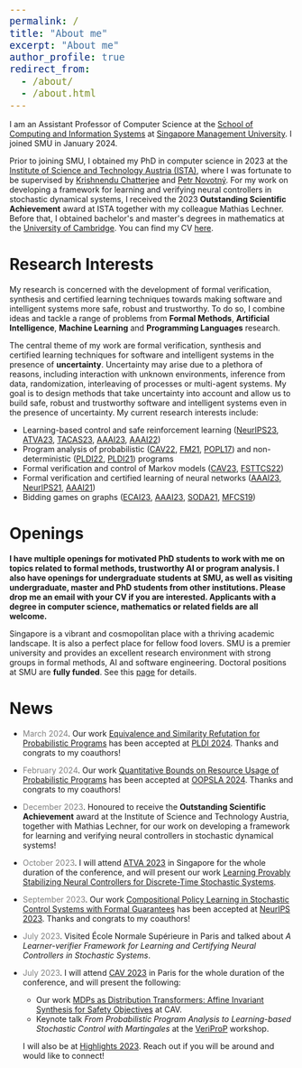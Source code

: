 ```yaml
---
permalink: /
title: "About me"
excerpt: "About me"
author_profile: true
redirect_from: 
  - /about/
  - /about.html
---
```


<style type="text/css">

body, td {
   font-size: 14px;
}
code.r{
  font-size: 20px;
}
pre {
  font-size: 20px
}
</style>

I am an Assistant Professor of Computer Science at the [School of Computing and Information Systems](https://computing.smu.edu.sg/) at [Singapore Management University](https://www.smu.edu.sg/). I joined SMU in January 2024.

Prior to joining SMU, I obtained my PhD in computer science in 2023 at the [Institute of Science and Technology Austria (ISTA)](https://ista.ac.at/en/home/), where I was fortunate to be supervised by [Krishnendu Chatterjee](https://pub.ist.ac.at/~kchatterjee/) and [Petr Novotný](https://www.fi.muni.cz/~xnovot18/). For my work on developing a framework for learning and verifying neural controllers in stochastic dynamical systems, I received the 2023 **Outstanding Scientific Achievement** award at ISTA together with my colleague Mathias Lechner. Before that, I obtained bachelor's and master's degrees in mathematics at the [University of Cambridge](https://www.cam.ac.uk/). You can find my CV  [here](CV_Zikelic.pdf).

# Research Interests

My research is concerned with the development of formal verification, synthesis and certified learning techniques towards making software and intelligent systems more safe, robust and trustworthy. To do so, I combine ideas and tackle a range of problems from **Formal Methods**, **Artificial Intelligence**, **Machine Learning** and **Programming Languages** research. 

The central theme of my work are formal verification, synthesis and certified learning techniques for software and intelligent systems in the presence of **uncertainty**. Uncertainty may arise due to a plethora of reasons, including interaction with unknown environments, inference from data, randomization, interleaving of processes or multi-agent systems. My goal is to design methods that take uncertainty into account and allow us to build safe, robust and trustworthy software and intelligent systems even in the presence of uncertainty. My current research interests include:
- Learning-based control and safe reinforcement learning ([NeurIPS23](https://openreview.net/forum?id=Yx8Sw2H5Q7), [ATVA23](https://link.springer.com/chapter/10.1007/978-3-031-45329-8_17), [TACAS23](https://link.springer.com/chapter/10.1007/978-3-031-30823-9_1), [AAAI23](https://ojs.aaai.org/index.php/AAAI/article/view/26407), [AAAI22](https://ojs.aaai.org/index.php/AAAI/article/view/20695))
- Program analysis of probabilistic ([CAV22](https://link.springer.com/chapter/10.1007/978-3-031-13185-1_4), [FM21](https://link.springer.com/chapter/10.1007/978-3-030-90870-6_33), [POPL17](https://dl.acm.org/doi/10.1145/3009837.3009873)) and non-deterministic ([PLDI22](https://dl.acm.org/doi/abs/10.1145/3519939.3523435), [PLDI21](https://dl.acm.org/doi/10.1145/3453483.3454093)) programs
- Formal verification and control of Markov models ([CAV23](https://link.springer.com/chapter/10.1007/978-3-031-37709-9_5), [FSTTCS22](https://drops.dagstuhl.de/opus/volltexte/2022/17421/))
- Formal verification and certified learning of neural networks ([AAAI23](https://ojs.aaai.org/index.php/AAAI/article/view/26747), [NeurIPS21](https://proceedings.neurips.cc/paper/2021/hash/544defa9fddff50c53b71c43e0da72be-Abstract.html), [AAAI21](https://ojs.aaai.org/index.php/AAAI/article/view/16496))
- Bidding games on graphs ([ECAI23](https://ebooks.iospress.nl/volumearticle/64196), [AAAI23](https://ojs.aaai.org/index.php/AAAI/article/view/25679), [SODA21](https://epubs.siam.org/doi/10.1137/1.9781611976465.38), [MFCS19](https://drops.dagstuhl.de/opus/volltexte/2019/10955/))

# Openings

**I have multiple openings for motivated PhD students to work with me on topics related to formal methods, trustworthy AI or program analysis. I also have openings for undergraduate students at SMU, as well as visiting undergraduate, master and PhD students from other institutions. Please drop me an email with your CV if you are interested. Applicants with a degree in computer science, mathematics or related fields are all welcome.**

Singapore is a vibrant and cosmopolitan place with a thriving academic landscape. It is also a perfect place for fellow food lovers. SMU is a premier university and provides an excellent research environment with strong groups in formal methods, AI and software engineering. Doctoral positions at SMU are **fully funded**. See this [page](https://computing.smu.edu.sg/phd/admissions-fees-scholarships) for details. 

<!--  Doctoral positions at SMU are **fully funded** for four years, with a possible extension to the fifth year. The exceptionally qualified students will also be offered the SMU Presidential Doctoral Fellowship in Computing, which comes with a highly competitive stipend. See this [page](https://computing.smu.edu.sg/phd/admissions-fees-scholarships) for details.

Singapore is a vibrant and cosmopolitan place with a large expat population and a thriving academic landscape. It is also a perfect place for fellow food lovers. SMU provides an excellent environment for pursuing research in formal methods, AI and/or software engineering. It is ranked No. 39 globally (No. 16 in Asia) in the AI category, No. 16 globally (No. 6 in Asia) in the Software Engineering category, and No. 87 globally (No. 15 in Asia) in general "Computer Science" according to [CSRankings](https://csrankings.org/#/index?all&us).  -->

# News

* <span style="color:grey">March 2024</span>\. Our work [Equivalence and Similarity Refutation for Probabilistic Programs](https://djordjezikelic.github.io/) has been accepted at [PLDI 2024](https://pldi24.sigplan.org/track/pldi-2024-papers). Thanks and congrats to my coauthors!

* <span style="color:grey">February 2024</span>\. Our work [Quantitative Bounds on Resource Usage of Probabilistic Programs](https://djordjezikelic.github.io/) has been accepted at [OOPSLA 2024](https://2024.splashcon.org/track/splash-2024-oopsla). Thanks and congrats to my coauthors!

* <span style="color:grey">December 2023</span>\. Honoured to receive the **Outstanding Scientific Achievement** award at the Institute of Science and Technology Austria, together with Mathias Lechner, for our work on developing a framework for learning and verifying neural controllers in stochastic dynamical systems! 

* <span style="color:grey">October 2023</span>\. I will attend [ATVA 2023](https://atva-conference.org/2023/) in Singapore for the whole duration of the conference, and will present our work [Learning Provably Stabilizing Neural Controllers for Discrete-Time Stochastic Systems](https://link.springer.com/chapter/10.1007/978-3-031-45329-8_17).

* <span style="color:grey">September 2023</span>\. Our work [Compositional Policy Learning in Stochastic Control Systems with Formal Guarantees](https://openreview.net/forum?id=Yx8Sw2H5Q7) has been accepted at [NeurIPS 2023](https://nips.cc/). Thanks and congrats to my coauthors!

* <span style="color:grey">July 2023</span>\. Visited École Normale Supérieure in Paris and talked about *A Learner-verifier Framework for Learning and Certifying Neural Controllers in Stochastic Systems*.

* <span style="color:grey">July 2023</span>\. I will attend [CAV 2023](http://www.i-cav.org/2023/) in Paris for the whole duration of the conference, and will present the following:
    - Our work [MDPs as Distribution Transformers: Affine Invariant Synthesis for Safety Objectives](https://arxiv.org/pdf/2305.16796.pdf) at CAV.
    - Keynote talk *From Probabilistic Program Analysis to Learning-based Stochastic Control 
with Martingales* at the [VeriProP](https://veriprop.github.io/2023/) workshop.

    I will also be at [Highlights 2023](https://highlights-conference.org/2023/cfp). Reach out if you will be around and would like to connect!